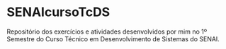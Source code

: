 # SENAIcursoTcDS
Repositório dos exercícios e atividades desenvolvidos por mim no 1º Semestre do Curso Técnico em Desenvolvimento de Sistemas do SENAI.
